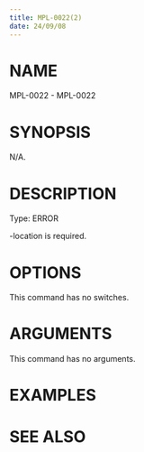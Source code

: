 ```yaml
---
title: MPL-0022(2)
date: 24/09/08
---
```


# NAME

MPL-0022 - MPL-0022

# SYNOPSIS

N/A.

# DESCRIPTION

Type: ERROR

-location is required.

# OPTIONS

This command has no switches.

# ARGUMENTS

This command has no arguments.

# EXAMPLES

# SEE ALSO
